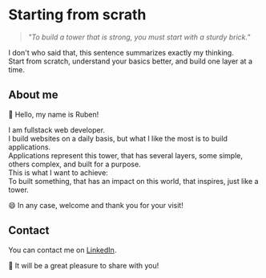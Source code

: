 # Starting from scrath
> _"To build a tower that is strong, you must start with a sturdy brick."_

I don't who said that, this sentence summarizes exactly my thinking.  
Start from scratch, understand your basics better, and build one layer at a time.

## About me
👋 Hello, my name is Ruben! 

I am fullstack web developer.  
I build websites on a daily basis, but what I like the most is to build applications.  
Applications represent this tower, that has several layers, some simple, others complex, and built for a purpose.  
This is what I want to achieve:  
To built something, that has an impact on this world, that inspires, just like a tower.  

😄 In any case, welcome and thank you for your visit!

## Contact
You can contact me on [LinkedIn](https://www.linkedin.com/in/ruben-thomas-web/). 

🚀 It will be a great pleasure to share with you!

<!---
F4LC0NN/F4LC0NN is a ✨ special ✨ repository because its `README.md` (this file) appears on your GitHub profile.
You can click the Preview link to take a look at your changes.
--->
